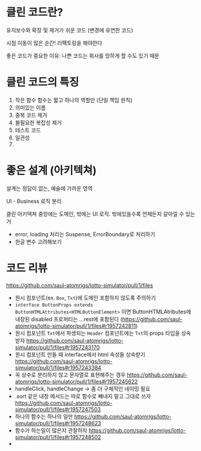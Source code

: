 # 클린 코드란?
유지보수와 확장 및 제거가 쉬운 코드 (변경에 유연한 코드)

시점 이동이 많은 순간! 리팩토링을 해야한다

좋은 코드가 중요한 이유: 나쁜 코드는 회사를 망하게 할 수도 있기 때문

# 클린 코드의 특징
1. 작은 함수
   함수는 짧고 하나의 역할만 (단일 책임 원칙)
2. 의미있는 이름
3. 중복 코드 제거
4. 불필요한 복잡성 제거
5. 테스트 코드
6. 일관성
7. 

# 좋은 설계 (아키텍쳐)
설계는 정답이 없는, 예술에 가까운 영역

UI - Business 로직 분리

클린 아키텍쳐 중앙에는 도메인, 밖에는 UI 로직. 밖에있을수록 언제든지 갈아낄 수 있는 거

- error, loading 처리는 Suspense, ErrorBoundary로 처리하기
- 한글 변수 고려해보기

# 코드 리뷰
https://github.com/saul-atomrigs/lotto-simulator/pull/1/files
- 원시 컴포넌트(ex. `Box`, `Txt`)에 도메인 포함하지 않도록 주의하기
- `interface ButtonProps extends ButtonHTMLAttributes<HTMLButtonElement>` 이면 ButtonHTMLAtributes에 내장된 disabled 프로퍼티는 ...rest에 포함된다 (https://github.com/saul-atomrigs/lotto-simulator/pull/1/files#r1957242811)
- 원시 컴포넌트 `Txt`에서 파생되는 `Header` 컴포넌트에는 `Txt`의 props 타입을 상속받자 https://github.com/saul-atomrigs/lotto-simulator/pull/1/files#r1957243170
- 원시 컴포넌트 만들 때 interface에서 html 속성들 상속받기 https://github.com/saul-atomrigs/lotto-simulator/pull/1/files#r1957243384
- 꼭 상수로 분리하지 않고 문자열로 표현해주는 경우 https://github.com/saul-atomrigs/lotto-simulator/pull/1/files#r1957245622
- handleClick, handleChange -> 좀 더 구체적인 네이밍 필요
- .sort 같은 내장 메서드는 따로 함수로 빼내지 말고 그대로 쓰자 https://github.com/saul-atomrigs/lotto-simulator/pull/1/files#r1957247503
- 하나의 함수는 하나의 일만 https://github.com/saul-atomrigs/lotto-simulator/pull/1/files#r1957248623
- 함수가 하는일이 많은지 관찰하자 https://github.com/saul-atomrigs/lotto-simulator/pull/1/files#r1957248502
- 
